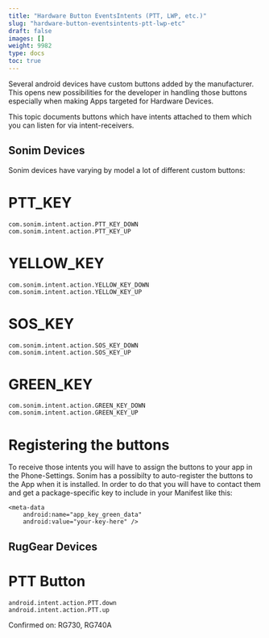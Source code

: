 ```yaml
---
title: "Hardware Button EventsIntents (PTT, LWP, etc.)"
slug: "hardware-button-eventsintents-ptt-lwp-etc"
draft: false
images: []
weight: 9982
type: docs
toc: true
---
```


Several android devices have custom buttons added by the manufacturer. This opens new possibilities for the developer in handling those buttons especially when making Apps targeted for Hardware Devices.

This topic documents buttons which have intents attached to them which you can listen for via intent-receivers.

## Sonim Devices
Sonim devices have varying by model a lot of different custom buttons:

# PTT_KEY

    com.sonim.intent.action.PTT_KEY_DOWN
    com.sonim.intent.action.PTT_KEY_UP

# YELLOW_KEY

    com.sonim.intent.action.YELLOW_KEY_DOWN
    com.sonim.intent.action.YELLOW_KEY_UP

# SOS_KEY

    com.sonim.intent.action.SOS_KEY_DOWN
    com.sonim.intent.action.SOS_KEY_UP

# GREEN_KEY

    com.sonim.intent.action.GREEN_KEY_DOWN
    com.sonim.intent.action.GREEN_KEY_UP

# Registering the buttons
To receive those intents you will have to assign the buttons to your app in the Phone-Settings.
Sonim has a possibilty to auto-register the buttons to the App when it is installed. In order to do that you will have to contact them and get a package-specific key to include in your Manifest like this:

    <meta-data
        android:name="app_key_green_data"
        android:value="your-key-here" />

## RugGear Devices
# PTT Button

    android.intent.action.PTT.down
    android.intent.action.PTT.up

Confirmed on: RG730, RG740A

